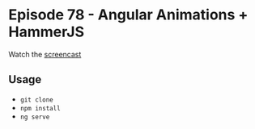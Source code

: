 # Episode 78 - Angular Animations + HammerJS

Watch the [screencast]()

## Usage

- `git clone`
- `npm install`
- `ng serve`
